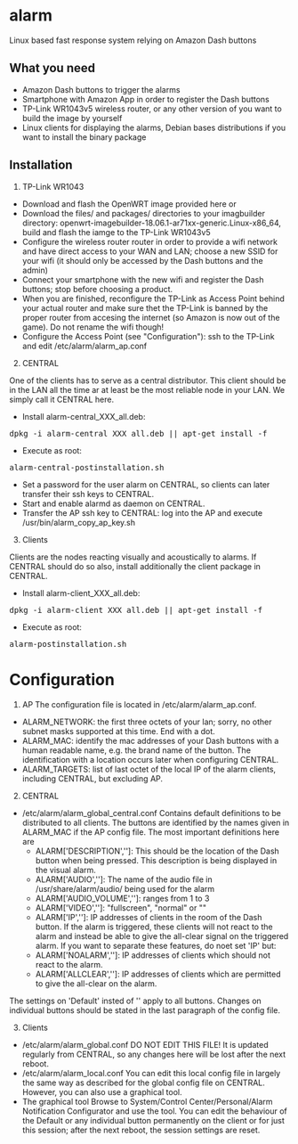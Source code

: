 # alarm
Linux based fast response system relying on Amazon Dash buttons

What you need
-------------
- Amazon Dash buttons to trigger the alarms
- Smartphone with Amazon App in order to register the Dash buttons
- TP-Link WR1043v5 wireless router, or any other version of you want to build the image by yourself
- Linux clients for displaying the alarms, Debian bases distributions if you want to install the binary package

Installation
------------
1. TP-Link WR1043

- Download and flash the OpenWRT image provided here or 
- Download the files/ and packages/ directories to your imagbuilder directory: openwrt-imagebuilder-18.06.1-ar71xx-generic.Linux-x86_64, build and flash the iamge to the TP-Link WR1043v5
- Configure the wireless router router in order to provide a wifi network and have direct access to your WAN and LAN; choose a new SSID for your wifi (it should only be accessed by the Dash buttons and the admin)
- Connect your smartphone with the new wifi and register the Dash buttons; stop before choosing a product. 
- When you are finished, reconfigure the TP-Link as Access Point behind your actual router and make sure thet the TP-Link is banned by the proper router from accesing the internet (so Amazon is now out of the game). Do not rename the wifi though!
- Configure the Access Point (see "Configuration"): ssh to the TP-Link and edit /etc/alarm/alarm_ap.conf

2. CENTRAL

One of the clients has to serve as a central distributor. This client should be in the LAN all the time ar at least be the most reliable node in your LAN. We simply call it CENTRAL here.
- Install alarm-central_XXX_all.deb:
<pre>dpkg -i alarm-central_XXX_all.deb || apt-get install -f</pre>
- Execute as root:
<pre>alarm-central-postinstallation.sh</pre>
- Set a password for the user alarm on CENTRAL, so clients can later transfer their ssh keys to CENTRAL.
- Start and enable alarmd as daemon on CENTRAL.
- Transfer the AP ssh key to CENTRAL: log into the AP and execute /usr/bin/alarm_copy_ap_key.sh

3. Clients

Clients are the nodes reacting visually and acoustically to alarms. If CENTRAL should do so also, install additionally the client package in CENTRAL.
- Install alarm-client_XXX_all.deb:
<pre>dpkg -i alarm-client_XXX_all.deb || apt-get install -f</pre>
- Execute as root:
<pre>alarm-postinstallation.sh</pre>

Configuration
=============

1. AP
The configuration file is located in /etc/alarm/alarm_ap.conf. 
* ALARM_NETWORK: the first three octets of your lan; sorry, no other subnet masks supported at this time. End with a dot.
* ALARM_MAC: identify the mac addresses of your Dash buttons with a human readable name, e.g. the brand name of the button. The identification with a location occurs later when configuring CENTRAL.
* ALARM_TARGETS: list of last octet of the local IP of the alarm clients, including CENTRAL, but excluding AP.

2. CENTRAL
- /etc/alarm/alarm_global_central.conf
Contains default definitions to be distributed to all clients. The buttons are identified by the names given in ALARM_MAC if
the AP config file. The most important definitions here are
    - ALARM['DESCRIPTION','<buttonname>']: This should be the location of the Dash button when being pressed. This description is being displayed in the visual alarm.
    - ALARM['AUDIO','<buttonname>']: The name of the audio file in /usr/share/alarm/audio/ being used for the alarm
    - ALARM['AUDIO_VOLUME','<buttonname>']: ranges from 1 to 3
    - ALARM['VIDEO','<buttonname>']: "fullscreen", "normal" or "" 
    - ALARM['IP','<buttonname>']: IP addresses of clients in the room of the Dash button. If the alarm is triggered, these clients will not react to the alarm and instead be able to give the all-clear signal on the triggered alarm. If you want to separate these features, do noet set 'IP' but:
    - ALARM['NOALARM','<buttonname>']: IP addresses of clients which should not react to the alarm.
    - ALARM['ALLCLEAR','<buttonname>']: IP addresses of clients which are permitted to give the all-clear on the alarm.

The settings on 'Default' insted of '<buttonname>' apply to all buttons. Changes on individual buttons should be stated in the last paragraph of the config file.
  
 3. Clients
 - /etc/alarm/alarm_global.conf
 DO NOT EDIT THIS FILE! It is updated regularly from CENTRAL, so any changes here will be lost after the next reboot.
 - /etc/alarm/alarm_local.conf
You can edit this local config file in largely the same way as described for the global config file on CENTRAL. However, you can also use a graphical tool.
 - The graphical tool
Browse to System/Control Center/Personal/Alarm Notification Configurator and use the tool. You can edit the behaviour of the Default or any individual button permanently on the client or for just this session; after the next reboot, the session settings are reset.
